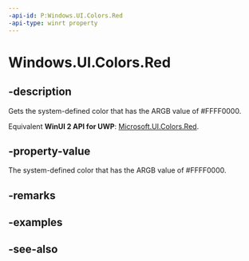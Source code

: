 ```yaml
---
-api-id: P:Windows.UI.Colors.Red
-api-type: winrt property
---
```


<!-- Property syntax
public Windows.UI.Color Red { get; }
-->

# Windows.UI.Colors.Red

## -description

Gets the system-defined color that has the ARGB value of #FFFF0000.

Equivalent **WinUI 2 API for UWP**: [Microsoft.UI.Colors.Red](/windows/winui/api/microsoft.ui.colors.red).

## -property-value

The system-defined color that has the ARGB value of #FFFF0000.

## -remarks

## -examples

## -see-also
